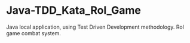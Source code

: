 # Java-TDD_Kata_Rol_Game
Java local application, using Test Driven Development methodology. Rol game combat system.
